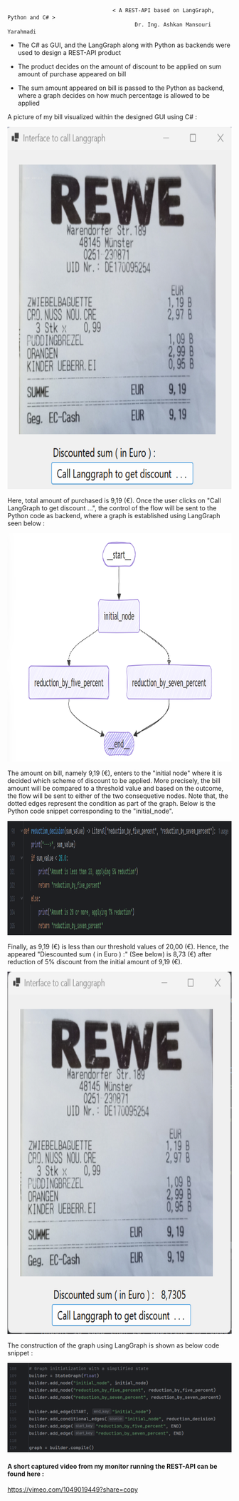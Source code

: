                                
                                     < A REST-API based on LangGraph, Python and C# >
                                            Dr. Ing. Ashkan Mansouri Yarahmadi

- The C# as GUI, and the LangGraph along with Python as backends were used to design a REST-API product

- The product decides on the amount of discount to be applied on sum amount of purchase appeared on bill

- The sum amount appeared on bill is passed to the Python as backend, where a graph decides on how much percentage is allowed to be applied

A picture of my bill visualized within the designed GUI using C# :

<p align="center">
  <img src="https://github.com/ashkanmy/Insight-Gallery/blob/main/Figs/gui-restapi.png" width="512" height="812">
</p>

Here, total amount of purchased is 9,19 (€). Once the user clicks on "Call LangGraph to get discount ...", the control of the flow will be sent to the Python 
code as backend, where a graph is established using LangGraph seen below :

<p align="center">
  <img src="https://github.com/ashkanmy/Insight-Gallery/blob/main/Figs/graph.png" width="512" height="512">
</p>

The amount on bill, namely 9,19 (€), enters to the "initial node" where it is decided which scheme of discount to be applied. More precisely, the bill 
amount will be compared to a threshold value and based on the outcome, the flow will be sent to either of the two consequetive nodes. Note that, the dotted 
edges represent the condition as part of the graph. Below is the Python code snippet corresponding to the "initial_node".

<div align="center">
    <img src="https://github.com/ashkanmy/Insight-Gallery/blob/main/Figs/EdgeCondition.png" width="1024" height="256" alt="Edge Condition">
</div>

Finally, as 9,19 (€) is less than our threshold values of 20,00 (€). Hence, the appeared "Diescounted sum ( in Euro ) :" (See below) is 8,73 (€) after reduction of 5% discount 
from the initial amount of 9,19 (€).

<div align="center">
    <img src="https://github.com/ashkanmy/Insight-Gallery/blob/main/Figs/rewe-discount-bill.png" width="512" height="812" alt="Edge Condition">
</div>

The construction of the graph using LangGraph is shown as below code snippet :

<div align="center">
    <img src="https://github.com/ashkanmy/Insight-Gallery/blob/main/Figs/tree.png" width="512" height="200" alt="Edge Condition">
</div>

#### A short captured video from my monitor running the REST-API can be found here :
https://vimeo.com/1049019449?share=copy


